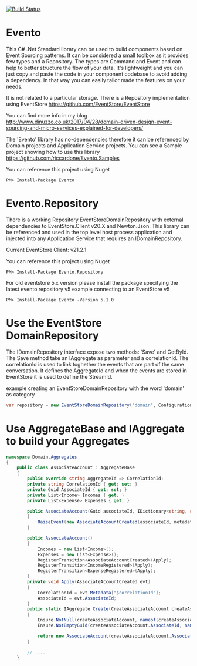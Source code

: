 [![Build Status](https://riccardone.visualstudio.com/Evento/_apis/build/status/riccardone.Evento?branchName=master)](https://riccardone.visualstudio.com/Evento/_build/latest?definitionId=9&branchName=master)

# Evento
This C# .Net Standard library can be used to build components based on Event Sourcing patterns. It can be considered a small toolbox as it provides few types and a Repository. The types are Command and Event and can help to better structure the flow of your data. It's lightweight and you can just copy and paste the code in your component codebase to avoid adding a dependency. In that way you can easily tailor made the features on your needs.   
  
It is not related to a particular storage. There is a Repository implementation using EventStore https://github.com/EventStore/EventStore 
  
You can find more info in my blog http://www.dinuzzo.co.uk/2017/04/28/domain-driven-design-event-sourcing-and-micro-services-explained-for-developers/  
  
The 'Evento' library has no-dependencies therefore it can be referenced by Domain projects and Application Service projects.
You can see a Sample project showing how to use this library https://github.com/riccardone/Evento.Samples  
  
You can reference this project using Nuget  
```
PM> Install-Package Evento  
```

# Evento.Repository
There is a working Repository EventStoreDomainRepository with external dependencies to EventStore.Client v20.X and Newton.Json. This library can be referenced and used in the top level host process application and injected into any Application Service that requires an IDomainRepository.  
  
Current EventStore.Client: v21.2.1  
  
You can reference this project using Nuget  
```
PM> Install-Package Evento.Repository
```  
  
For old eventstore 5.x version please install the package specifying the latest evento.repository v5 
example connecting to an EventStore v5
```
PM> Install-Package Evento -Version 5.1.0
```

# Use the EventStore DomainRepository

The IDomainRepository interface expose two methods: 'Save' and GetById. The Save method take an IAggregate as parameter and a correlationId. 
The correlationId is used to link toghether the events that are part of the same conversation. It defines the AggregateId and when the events are stored in EventStore it is used to define the StreamId.
  
example creating an EventStoreDomainRepository with the word 'domain' as category
```c#
var repository = new EventStoreDomainRepository("domain", Configuration.CreateConnection("MyAdapterConnection"));
```

# Use AggregateBase and IAggregate to build your Aggregates  

```c#
namespace Domain.Aggregates
{
    public class AssociateAccount : AggregateBase
    {
        public override string AggregateId => CorrelationId;
        private string CorrelationId { get; set; }
        private Guid AssociateId { get; set; }
        private List<Income> Incomes { get; }
        private List<Expense> Expenses { get; }

        public AssociateAccount(Guid associateId, IDictionary<string, string> metadata) : this()
        {
            RaiseEvent(new AssociateAccountCreated(associateId, metadata));
        }

        public AssociateAccount()
        {
            Incomes = new List<Income>();
            Expenses = new List<Expense>();
            RegisterTransition<AssociateAccountCreated>(Apply);
            RegisterTransition<IncomeRegistered>(Apply);
            RegisterTransition<ExpenseRegistered>(Apply);
        }
        private void Apply(AssociateAccountCreated evt)
        {
            CorrelationId = evt.Metadata["$correlationId"];
            AssociateId = evt.AssociateId;
        }
        public static IAggregate Create(CreateAssociateAccount createAssociateAccount)
        {
            Ensure.NotNull(createAssociateAccount, nameof(createAssociateAccount));
            Ensure.NotEmptyGuid(createAssociateAccount.AssociateId, nameof(createAssociateAccount.AssociateId));

            return new AssociateAccount(createAssociateAccount.AssociateId, createAssociateAccount.Metadata);
        }
        
        // ....
    }
```
